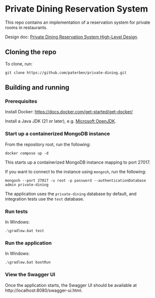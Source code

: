 # Private Dining Reservation System
This repo contains an implementation of a reservation system for private rooms in restaurants.

Design doc: [Private Dining Reservation System High-Level Design](https://docs.google.com/document/d/14CPIl_LvRHMtsfpiJaTUdS6z_dZ5HP5P666G7bugZ58/edit?usp=sharing).

## Cloning the repo

To clone, run:

```shell
git clone https://github.com/paterben/private-dining.git
```

## Building and running

### Prerequisites

Install Docker: https://docs.docker.com/get-started/get-docker/

Install a Java JDK (21 or later), e.g. [Microsoft OpenJDK](https://learn.microsoft.com/en-us/java/openjdk/download#openjdk-21).

### Start up a containerized MongoDB instance

From the repository root, run the following:

```shell
docker compose up -d
```

This starts up a containerized MongoDB instance mapping to port 27017.

If you want to connect to the instance using `mongosh`, run the following:

```shell
mongosh --port 27017 -u root -p password --authenticationDatabase admin private-dining
```

The application uses the `private-dining` database by default, and integration tests use the `test` database.

### Run tests

In Windows:

```shell
.\gradlew.bat test
```

### Run the application

In Windows:

```shell
.\gradlew.bat bootRun
```

### View the Swagger UI

Once the application starts, the Swagger UI should be available at http://localhost:8080/swagger-ui.html.
